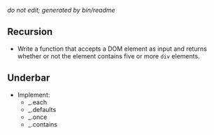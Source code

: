 _do not edit; generated by bin/readme_

## Recursion
* Write a function that accepts a DOM element as input and returns whether or not the element contains five or more `div` elements.


## Underbar
* Implement:
  * _.each
  * _.defaults
  * _.once
  * _.contains


